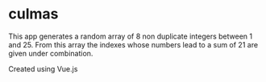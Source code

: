 # culmas

This app generates a random array of 8 non duplicate integers between 1 and 25.
From this array the indexes whose numbers lead to a sum of 21 are given under combination.

Created using Vue.js

